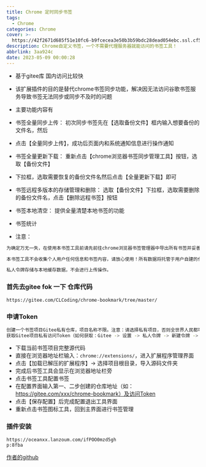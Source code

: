 ```yaml
---
title: Chrome 定时同步书签
tags:
  - Chrome
categories: Chrome
cover: >-
  https://42f2671d685f51e10fc6-b9fcecea3e50b3b59bdc28dead054ebc.ssl.cf5.rackcdn.com/illustrations/Upgrade_re_gano.svg
description: Chrome自定义书签，一个不需要代理服务器就能访问的书签工具！
abbrlink: 3aa924c
date: 2023-05-09 00:00:28
---
```

- 基于gitee库 国内访问比较快
- 该扩展插件的目的是替代chrome书签同步功能，解决因无法访问谷歌书签服务导致书签无法同步或同步不及时的问题

- 主要功能内容有
- 书签全量同步上传： 初次同步书签先在【选取备份文件】框内输入想要备份的文件名，然后
- 点击【全量同步上传】，成功后页面内和系统通知信息进行操作通知
- 书签全量更新下载： 重新点击【chrome浏览器书签同步管理工具】按钮，选取【备份文件】
- 下拉框，选取需要恢复的备份文件名然后点击【全量更新下载】即可
- 书签远程多版本的存储管理和删除： 选取【备份文件】下拉框，选取需要删除的备份文件名，点击【删除远程书签】按钮
- 书签本地清空： 提供全量清楚本地书签的功能
- 书签统计

- 注意：
```bash
为确定万无一失，在使用本书签工具前请先前往chrome浏览器书签管理器中导出所有书签并妥善保管！

本书签工具不会收集个人用户任何信息和书签内容，请放心使用！所有数据将托管于用户自建的代码服务器中。

私人令牌存储与本地缓存数据，不会进行上传操作。
```


### 首先去gitee fok 一下 仓库代码
```bash
https://gitee.com/CLCoding/chrome-bookmark/tree/master/
```
### 申请Token
```bash
创建一个书签项目Gitee私有仓库，项目名称不限。注意：请选择私有项目，否则全世界人民都可以看见你在浏览什么网页了
获取Gitee项目私有访问Token（如何获取：Gitee -> 设置 -> 私人令牌 -> 新建令牌 -> 选取[projects]权限 -> 提交）
```



- 下载当前书签项目完整源代码
- 直接在浏览器地址栏输入：`chrome://extensions/`，进入扩展程序管理界面
- 点击【加载已解压的扩展程序】-> 选择项目根目录，导入源码文件夹
- 完成后书签工具会显示在浏览器地址栏旁
- 点击书签工具配置书签
 - 在配置界面输入第一、二步创建的仓库地址（如：https://gitee.com/xxx/chrome-bookmark）及访问Token
 - 点击【保存配置】后完成配置退出工具界面
 - 重新点击书签图标工具，回到主界面进行书签管理

### 插件安装
```http
https://oceanxx.lanzoum.com/ifPOO0mzd5gh
p:8fba
```

[作者的github](https://github.com/CLDeveloping/chrome-bookmark)